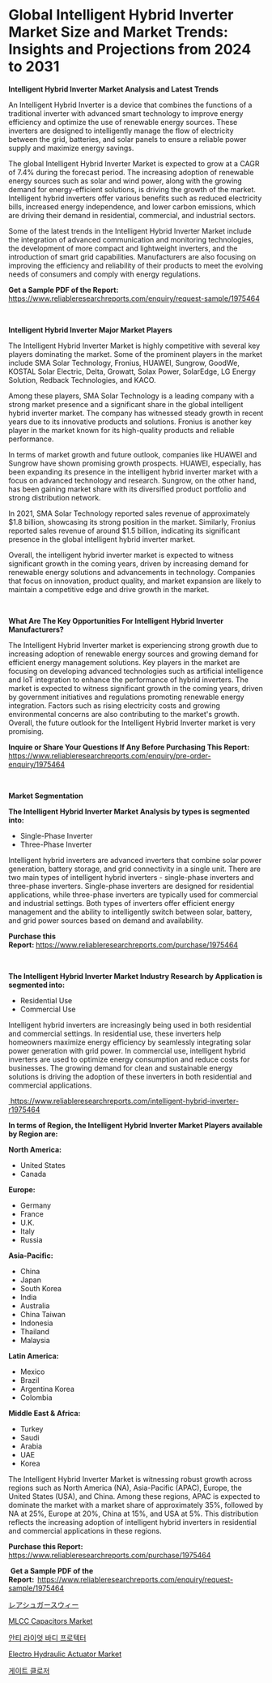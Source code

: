 <p><h1>Global Intelligent Hybrid Inverter Market Size and Market Trends: Insights and Projections from 2024 to 2031</h1></p><p><strong>Intelligent Hybrid Inverter Market Analysis and Latest Trends</strong></p>
<p><p>An Intelligent Hybrid Inverter is a device that combines the functions of a traditional inverter with advanced smart technology to improve energy efficiency and optimize the use of renewable energy sources. These inverters are designed to intelligently manage the flow of electricity between the grid, batteries, and solar panels to ensure a reliable power supply and maximize energy savings.</p><p>The global Intelligent Hybrid Inverter Market is expected to grow at a CAGR of 7.4% during the forecast period. The increasing adoption of renewable energy sources such as solar and wind power, along with the growing demand for energy-efficient solutions, is driving the growth of the market. Intelligent hybrid inverters offer various benefits such as reduced electricity bills, increased energy independence, and lower carbon emissions, which are driving their demand in residential, commercial, and industrial sectors.</p><p>Some of the latest trends in the Intelligent Hybrid Inverter Market include the integration of advanced communication and monitoring technologies, the development of more compact and lightweight inverters, and the introduction of smart grid capabilities. Manufacturers are also focusing on improving the efficiency and reliability of their products to meet the evolving needs of consumers and comply with energy regulations.</p></p>
<p><strong>Get a Sample PDF of the Report:&nbsp;</strong> <a href="https://www.reliableresearchreports.com/enquiry/request-sample/1975464">https://www.reliableresearchreports.com/enquiry/request-sample/1975464</a></p>
<p>&nbsp;</p>
<p><strong>Intelligent Hybrid Inverter Major Market Players</strong></p>
<p><p>The Intelligent Hybrid Inverter Market is highly competitive with several key players dominating the market. Some of the prominent players in the market include SMA Solar Technology, Fronius, HUAWEI, Sungrow, GoodWe, KOSTAL Solar Electric, Delta, Growatt, Solax Power, SolarEdge, LG Energy Solution, Redback Technologies, and KACO.</p><p>Among these players, SMA Solar Technology is a leading company with a strong market presence and a significant share in the global intelligent hybrid inverter market. The company has witnessed steady growth in recent years due to its innovative products and solutions. Fronius is another key player in the market known for its high-quality products and reliable performance.</p><p>In terms of market growth and future outlook, companies like HUAWEI and Sungrow have shown promising growth prospects. HUAWEI, especially, has been expanding its presence in the intelligent hybrid inverter market with a focus on advanced technology and research. Sungrow, on the other hand, has been gaining market share with its diversified product portfolio and strong distribution network.</p><p>In 2021, SMA Solar Technology reported sales revenue of approximately $1.8 billion, showcasing its strong position in the market. Similarly, Fronius reported sales revenue of around $1.5 billion, indicating its significant presence in the global intelligent hybrid inverter market.</p><p>Overall, the intelligent hybrid inverter market is expected to witness significant growth in the coming years, driven by increasing demand for renewable energy solutions and advancements in technology. Companies that focus on innovation, product quality, and market expansion are likely to maintain a competitive edge and drive growth in the market.</p></p>
<p>&nbsp;</p>
<p><strong>What Are The Key Opportunities For Intelligent Hybrid Inverter Manufacturers?</strong></p>
<p><p>The Intelligent Hybrid Inverter market is experiencing strong growth due to increasing adoption of renewable energy sources and growing demand for efficient energy management solutions. Key players in the market are focusing on developing advanced technologies such as artificial intelligence and IoT integration to enhance the performance of hybrid inverters. The market is expected to witness significant growth in the coming years, driven by government initiatives and regulations promoting renewable energy integration. Factors such as rising electricity costs and growing environmental concerns are also contributing to the market's growth. Overall, the future outlook for the Intelligent Hybrid Inverter market is very promising.</p></p>
<p><strong>Inquire or Share Your Questions If Any Before Purchasing This Report:</strong> <a href="https://www.reliableresearchreports.com/enquiry/pre-order-enquiry/1975464">https://www.reliableresearchreports.com/enquiry/pre-order-enquiry/1975464</a></p>
<p>&nbsp;</p>
<p><strong>Market Segmentation</strong></p>
<p><strong>The Intelligent Hybrid Inverter Market Analysis by types is segmented into:</strong></p>
<p><ul><li>Single-Phase Inverter</li><li>Three-Phase Inverter</li></ul></p>
<p><p>Intelligent hybrid inverters are advanced inverters that combine solar power generation, battery storage, and grid connectivity in a single unit. There are two main types of intelligent hybrid inverters - single-phase inverters and three-phase inverters. Single-phase inverters are designed for residential applications, while three-phase inverters are typically used for commercial and industrial settings. Both types of inverters offer efficient energy management and the ability to intelligently switch between solar, battery, and grid power sources based on demand and availability.</p></p>
<p><strong>Purchase this Report:&nbsp;</strong><a href="https://www.reliableresearchreports.com/purchase/1975464">https://www.reliableresearchreports.com/purchase/1975464</a></p>
<p>&nbsp;</p>
<p><strong>The Intelligent Hybrid Inverter Market Industry Research by Application is segmented into:</strong></p>
<p><ul><li>Residential Use</li><li>Commercial Use</li></ul></p>
<p><p>Intelligent hybrid inverters are increasingly being used in both residential and commercial settings. In residential use, these inverters help homeowners maximize energy efficiency by seamlessly integrating solar power generation with grid power. In commercial use, intelligent hybrid inverters are used to optimize energy consumption and reduce costs for businesses. The growing demand for clean and sustainable energy solutions is driving the adoption of these inverters in both residential and commercial applications.</p></p>
<p><a href="https://www.reliableresearchreports.com/intelligent-hybrid-inverter-r1975464">&nbsp;https://www.reliableresearchreports.com/intelligent-hybrid-inverter-r1975464</a></p>
<p><strong>In terms of Region, the Intelligent Hybrid Inverter Market Players available by Region are:</strong></p>
<p>
    <p> <strong> North America: </strong>
        <ul>
            <li>United States</li>
            <li>Canada</li>
        </ul>
        </p> 
    <p> <strong> Europe: </strong>
        <ul>
            <li>Germany</li>
            <li>France</li>
            <li>U.K.</li>
            <li>Italy</li>
            <li>Russia</li>
        </ul>
        </p> 
    <p> <strong> Asia-Pacific: </strong>
        <ul>
            <li>China</li>
            <li>Japan</li>
            <li>South Korea</li>
            <li>India</li>
            <li>Australia</li>
            <li>China Taiwan</li>
            <li>Indonesia</li>
            <li>Thailand</li>
            <li>Malaysia</li>
        </ul>
        </p> 
    <p> <strong> Latin America: </strong>
        <ul>
            <li>Mexico</li>
            <li>Brazil</li>
            <li>Argentina Korea</li>
            <li>Colombia</li>
        </ul>
        </p> 
    <p> <strong> Middle East & Africa: </strong>
        <ul>
            <li>Turkey</li>
            <li>Saudi</li>
            <li>Arabia</li>
            <li>UAE</li>
            <li>Korea</li>
        </ul>
    </p>
    </p>
<p><p>The Intelligent Hybrid Inverter Market is witnessing robust growth across regions such as North America (NA), Asia-Pacific (APAC), Europe, the United States (USA), and China. Among these regions, APAC is expected to dominate the market with a market share of approximately 35%, followed by NA at 25%, Europe at 20%, China at 15%, and USA at 5%. This distribution reflects the increasing adoption of intelligent hybrid inverters in residential and commercial applications in these regions.</p></p>
<p><strong>Purchase this Report: </strong><a href="https://www.reliableresearchreports.com/purchase/1975464">https://www.reliableresearchreports.com/purchase/1975464</a></p>
<p>&nbsp;<strong>Get a Sample PDF of the Report:&nbsp;&nbsp;</strong><a href="https://www.reliableresearchreports.com/enquiry/request-sample/1975464">https://www.reliableresearchreports.com/enquiry/request-sample/1975464</a></p>
<p><strong></strong></p>
<p><p><a href="https://github.com/DanykaKilback/Market-Research-Report-List-1/blob/main/9533560149459.md">レアシュガースウィー</a></p><p><a href="https://github.com/DarrenSipes1990/Market-Research-Report-List-1/blob/main/mlcc-capacitors-market.md">MLCC Capacitors Market</a></p><p><a href="https://github.com/Edwards13Jessica/Market-Research-Report-List-1/blob/main/3378215159175.md">안티 라이엇 바디 프로텍터</a></p><p><a href="https://github.com/kmatchooka/Market-Research-Report-List-1/blob/main/electro-hydraulic-actuator-market.md">Electro Hydraulic Actuator Market</a></p><p><a href="https://github.com/chupp85/Market-Research-Report-List-1/blob/main/6269238159174.md">게이트 클로저</a></p></p>